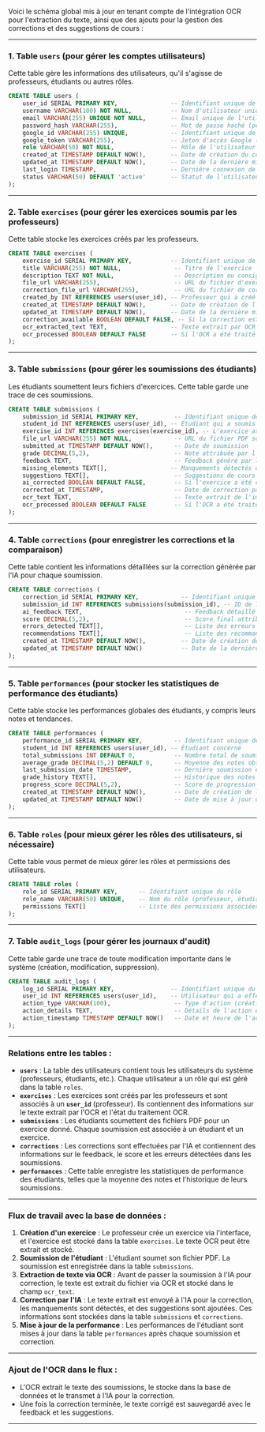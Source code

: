 Voici le schéma global mis à jour en tenant compte de l'intégration OCR pour l'extraction du texte, ainsi que des ajouts pour la gestion des corrections et des suggestions de cours :

---

### **1. Table `users`** (pour gérer les comptes utilisateurs)
Cette table gère les informations des utilisateurs, qu'il s'agisse de professeurs, étudiants ou autres rôles.

```sql
CREATE TABLE users (
    user_id SERIAL PRIMARY KEY,               -- Identifiant unique de l'utilisateur
    username VARCHAR(100) NOT NULL,           -- Nom d'utilisateur unique
    email VARCHAR(255) UNIQUE NOT NULL,       -- Email unique de l'utilisateur
    password_hash VARCHAR(255),               -- Mot de passe haché (peut être nul si Google auth)
    google_id VARCHAR(255) UNIQUE,            -- Identifiant unique de l'utilisateur Google
    google_token VARCHAR(255),                -- Jeton d'accès Google (si nécessaire)
    role VARCHAR(50) NOT NULL,                -- Rôle de l'utilisateur (professeur, étudiant)
    created_at TIMESTAMP DEFAULT NOW(),       -- Date de création du compte
    updated_at TIMESTAMP DEFAULT NOW(),       -- Date de la dernière mise à jour
    last_login TIMESTAMP,                     -- Dernière connexion de l'utilisateur
    status VARCHAR(50) DEFAULT 'active'       -- Statut de l'utilisateur (actif, suspendu)
);
```

---

### **2. Table `exercises`** (pour gérer les exercices soumis par les professeurs)

Cette table stocke les exercices créés par les professeurs.

```sql
CREATE TABLE exercises (
    exercise_id SERIAL PRIMARY KEY,           -- Identifiant unique de l'exercice
    title VARCHAR(255) NOT NULL,               -- Titre de l'exercice
    description TEXT NOT NULL,                 -- Description ou consigne de l'exercice
    file_url VARCHAR(255),                     -- URL du fichier d'exercice (si applicable)
    correction_file_url VARCHAR(255),          -- URL du fichier de correction (après traitement OCR)
    created_by INT REFERENCES users(user_id), -- Professeur qui a créé l'exercice
    created_at TIMESTAMP DEFAULT NOW(),       -- Date de création de l'exercice
    updated_at TIMESTAMP DEFAULT NOW(),       -- Date de la dernière mise à jour
    correction_available BOOLEAN DEFAULT FALSE, -- Si la correction est disponible
    ocr_extracted_text TEXT,                  -- Texte extrait par OCR avant correction
    ocr_processed BOOLEAN DEFAULT FALSE       -- Si l'OCR a été traité
);
```

---

### **3. Table `submissions`** (pour gérer les soumissions des étudiants)

Les étudiants soumettent leurs fichiers d'exercices. Cette table garde une trace de ces soumissions.

```sql
CREATE TABLE submissions (
    submission_id SERIAL PRIMARY KEY,          -- Identifiant unique de la soumission
    student_id INT REFERENCES users(user_id), -- Étudiant qui a soumis la réponse
    exercise_id INT REFERENCES exercises(exercise_id), -- L'exercice associé
    file_url VARCHAR(255) NOT NULL,            -- URL du fichier PDF soumis
    submitted_at TIMESTAMP DEFAULT NOW(),      -- Date de soumission
    grade DECIMAL(5,2),                        -- Note attribuée par l'IA
    feedback TEXT,                             -- Feedback généré par l'IA
    missing_elements TEXT[],                  -- Manquements détectés dans la soumission
    suggestions TEXT[],                        -- Suggestions de cours basées sur les manquements
    ai_corrected BOOLEAN DEFAULT FALSE,        -- Si l'exercice a été corrigé par l'IA
    corrected_at TIMESTAMP,                    -- Date de correction par l'IA
    ocr_text TEXT,                             -- Texte extrait de l'image par OCR avant correction
    ocr_processed BOOLEAN DEFAULT FALSE        -- Si l'OCR a été traité
);
```

---

### **4. Table `corrections`** (pour enregistrer les corrections et la comparaison)

Cette table contient les informations détaillées sur la correction générée par l'IA pour chaque soumission.

```sql
CREATE TABLE corrections (
    correction_id SERIAL PRIMARY KEY,            -- Identifiant unique de la correction
    submission_id INT REFERENCES submissions(submission_id), -- ID de la soumission associée
    ai_feedback TEXT,                             -- Feedback détaillé sur les erreurs
    score DECIMAL(5,2),                           -- Score final attribué à l'exercice
    errors_detected TEXT[],                       -- Liste des erreurs détectées dans la soumission
    recommendations TEXT[],                       -- Liste des recommandations pour l'étudiant
    created_at TIMESTAMP DEFAULT NOW(),          -- Date de création de la correction
    updated_at TIMESTAMP DEFAULT NOW()           -- Date de la dernière mise à jour
);
```

---

### **5. Table `performances`** (pour stocker les statistiques de performance des étudiants)

Cette table stocke les performances globales des étudiants, y compris leurs notes et tendances.

```sql
CREATE TABLE performances (
    performance_id SERIAL PRIMARY KEY,         -- Identifiant unique de la performance
    student_id INT REFERENCES users(user_id), -- Étudiant concerné
    total_submissions INT DEFAULT 0,           -- Nombre total de soumissions
    average_grade DECIMAL(5,2) DEFAULT 0,      -- Moyenne des notes obtenues
    last_submission_date TIMESTAMP,            -- Dernière soumission effectuée
    grade_history TEXT[],                      -- Historique des notes (JSON ou tableau de notes)
    progress_score DECIMAL(5,2),               -- Score de progression des compétences
    created_at TIMESTAMP DEFAULT NOW(),        -- Date de création de la performance
    updated_at TIMESTAMP DEFAULT NOW()         -- Date de mise à jour de la performance
);
```

---

### **6. Table `roles`** (pour mieux gérer les rôles des utilisateurs, si nécessaire)

Cette table vous permet de mieux gérer les rôles et permissions des utilisateurs.

```sql
CREATE TABLE roles (
    role_id SERIAL PRIMARY KEY,      -- Identifiant unique du rôle
    role_name VARCHAR(50) UNIQUE,    -- Nom du rôle (professeur, étudiant)
    permissions TEXT[]               -- Liste des permissions associées au rôle
);
```

---

### **7. Table `audit_logs`** (pour gérer les journaux d'audit)

Cette table garde une trace de toute modification importante dans le système (création, modification, suppression).

```sql
CREATE TABLE audit_logs (
    log_id SERIAL PRIMARY KEY,                -- Identifiant unique du log
    user_id INT REFERENCES users(user_id),    -- Utilisateur qui a effectué l'action
    action_type VARCHAR(100),                  -- Type d'action (création, modification, suppression)
    action_details TEXT,                       -- Détails de l'action effectuée
    action_timestamp TIMESTAMP DEFAULT NOW()   -- Date et heure de l'action
);
```

---

### **Relations entre les tables :**

- **`users`** : La table des utilisateurs contient tous les utilisateurs du système (professeurs, étudiants, etc.). Chaque utilisateur a un rôle qui est géré dans la table `roles`.
- **`exercises`** : Les exercices sont créés par les professeurs et sont associés à un **`user_id`** (professeur). Ils contiennent des informations sur le texte extrait par l'OCR et l'état du traitement OCR.
- **`submissions`** : Les étudiants soumettent des fichiers PDF pour un exercice donné. Chaque soumission est associée à un étudiant et un exercice.
- **`corrections`** : Les corrections sont effectuées par l'IA et contiennent des informations sur le feedback, le score et les erreurs détectées dans les soumissions.
- **`performances`** : Cette table enregistre les statistiques de performance des étudiants, telles que la moyenne des notes et l'historique de leurs soumissions.

---

### **Flux de travail avec la base de données :**

1. **Création d'un exercice** : Le professeur crée un exercice via l'interface, et l'exercice est stocké dans la table `exercises`. Le texte OCR peut être extrait et stocké.
2. **Soumission de l'étudiant** : L'étudiant soumet son fichier PDF. La soumission est enregistrée dans la table `submissions`.
3. **Extraction de texte via OCR** : Avant de passer la soumission à l'IA pour correction, le texte est extrait du fichier via OCR et stocké dans le champ `ocr_text`.
4. **Correction par l'IA** : Le texte extrait est envoyé à l'IA pour la correction, les manquements sont détectés, et des suggestions sont ajoutées. Ces informations sont stockées dans la table `submissions` et `corrections`.
5. **Mise à jour de la performance** : Les performances de l'étudiant sont mises à jour dans la table `performances` après chaque soumission et correction.

---

### **Ajout de l'OCR dans le flux** :

- L'OCR extrait le texte des soumissions, le stocke dans la base de données et le transmet à l'IA pour la correction.
- Une fois la correction terminée, le texte corrigé est sauvegardé avec le feedback et les suggestions.

---
